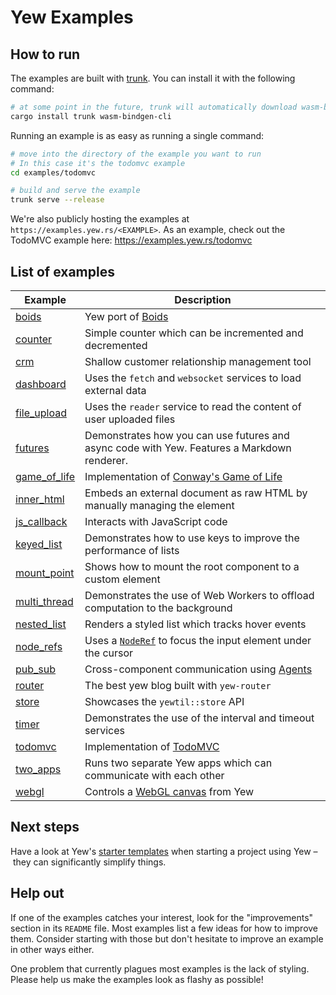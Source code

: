 # Yew Examples

## How to run

The examples are built with [trunk](https://github.com/thedodd/trunk).
You can install it with the following command:

```bash
# at some point in the future, trunk will automatically download wasm-bindgen
cargo install trunk wasm-bindgen-cli
```

Running an example is as easy as running a single command:

```bash
# move into the directory of the example you want to run
# In this case it's the todomvc example
cd examples/todomvc

# build and serve the example
trunk serve --release
```

We're also publicly hosting the examples at `https://examples.yew.rs/<EXAMPLE>`.
As an example, check out the TodoMVC example here: <https://examples.yew.rs/todomvc>

## List of examples

| Example                      | Description                                                                                                                        |
| ---------------------------- | ---------------------------------------------------------------------------------------------------------------------------------- |
| [boids](boids)               | Yew port of [Boids](https://en.wikipedia.org/wiki/Boids)                                                                           |
| [counter](counter)           | Simple counter which can be incremented and decremented                                                                            |
| [crm](crm)                   | Shallow customer relationship management tool                                                                                      |
| [dashboard](dashboard)       | Uses the `fetch` and `websocket` services to load external data                                                                    |
| [file_upload](file_upload)   | Uses the `reader` service to read the content of user uploaded files                                                               |
| [futures](futures)           | Demonstrates how you can use futures and async code with Yew. Features a Markdown renderer.                                        |
| [game_of_life](game_of_life) | Implementation of [Conway's Game of Life](https://en.wikipedia.org/wiki/Conway%27s_Game_of_Life)                                   |
| [inner_html](inner_html)     | Embeds an external document as raw HTML by manually managing the element                                                           |
| [js_callback](js_callback)   | Interacts with JavaScript code                                                                                                     |
| [keyed_list](keyed_list)     | Demonstrates how to use keys to improve the performance of lists                                                                   |
| [mount_point](mount_point)   | Shows how to mount the root component to a custom element                                                                          |
| [multi_thread](multi_thread) | Demonstrates the use of Web Workers to offload computation to the background                                                       |
| [nested_list](nested_list)   | Renders a styled list which tracks hover events                                                                                    |
| [node_refs](node_refs)       | Uses a [`NodeRef`](https://yew.rs/docs/concepts/components/refs) to focus the input element under the cursor                       |
| [pub_sub](pub_sub)           | Cross-component communication using [Agents](https://yew.rs/docs/concepts/agents)                                                  |
| [router](router)             | The best yew blog built with `yew-router`                                                                                          |
| [store](store)               | Showcases the `yewtil::store` API                                                                                                  |
| [timer](timer)               | Demonstrates the use of the interval and timeout services                                                                          |
| [todomvc](todomvc)           | Implementation of [TodoMVC](http://todomvc.com/)                                                                                   |
| [two_apps](two_apps)         | Runs two separate Yew apps which can communicate with each other                                                                   |
| [webgl](webgl)               | Controls a [WebGL canvas](https://developer.mozilla.org/en-US/docs/Web/API/WebGL_API/Tutorial/Getting_started_with_WebGL) from Yew |

## Next steps

Have a look at Yew's [starter templates](https://yew.rs/docs/getting-started/starter-templates) when starting a project using Yew – they can significantly simplify things.

## Help out

If one of the examples catches your interest, look for the "improvements" section in its `README` file.
Most examples list a few ideas for how to improve them.
Consider starting with those but don't hesitate to improve an example in other ways either.

One problem that currently plagues most examples is the lack of styling.
Please help us make the examples look as flashy as possible!
